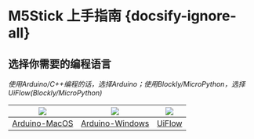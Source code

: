 # M5Stick 上手指南 {docsify-ignore-all}

## 选择你需要的编程语言

*使用Arduino/C++编程的话，选择Arduino；使用Blockly/MicroPython，选择UiFlow(Blockly/MicroPython)*

<!-- <img src="assets/img/getting_started_pics/arduino_logo.png"> | <img src="assets/img/getting_started_pics/blockly_and_micropython.png"> -->
<!-- ---|--- -->
<!-- [Arduino](zh_CN/quick_start/m5stick/m5stick_quick_start_with_arduino) | [UiFlow(Blockly/MicroPython)](zh_CN/quick_start/m5stick/m5stick_quick_start_with_uiflow) -->


<img src="assets/img/macos-logo.png"> | <img src="assets/img/windows-logo.png"> | <img src="assets/img/getting_started_pics/blockly_and_micropython.png">
---|---|---
[Arduino-MacOS](zh_CN/quick_start/m5stick/m5stick_quick_start_with_arduino_MacOS) | [Arduino-Windows](zh_CN/quick_start/m5stick/m5stick_quick_start_with_arduino_Windows) | [UiFlow](zh_CN/quick_start/m5stick/m5stick_quick_start_with_uiflow)